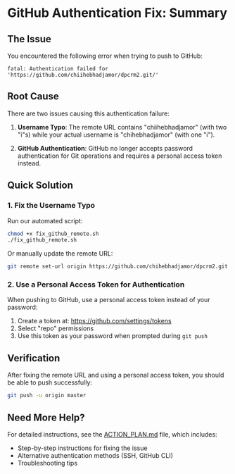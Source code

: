 # GitHub Authentication Fix: Summary

## The Issue

You encountered the following error when trying to push to GitHub:

```
fatal: Authentication failed for 'https://github.com/chiihebhadjamor/dpcrm2.git/'
```

## Root Cause

There are two issues causing this authentication failure:

1. **Username Typo**: The remote URL contains "chiihebhadjamor" (with two "i"s) while your actual username is "chihebhadjamor" (with one "i").

2. **GitHub Authentication**: GitHub no longer accepts password authentication for Git operations and requires a personal access token instead.

## Quick Solution

### 1. Fix the Username Typo

Run our automated script:

```bash
chmod +x fix_github_remote.sh
./fix_github_remote.sh
```

Or manually update the remote URL:

```bash
git remote set-url origin https://github.com/chihebhadjamor/dpcrm2.git
```

### 2. Use a Personal Access Token for Authentication

When pushing to GitHub, use a personal access token instead of your password:

1. Create a token at: https://github.com/settings/tokens
2. Select "repo" permissions
3. Use this token as your password when prompted during `git push`

## Verification

After fixing the remote URL and using a personal access token, you should be able to push successfully:

```bash
git push -u origin master
```

## Need More Help?

For detailed instructions, see the [ACTION_PLAN.md](ACTION_PLAN.md) file, which includes:
- Step-by-step instructions for fixing the issue
- Alternative authentication methods (SSH, GitHub CLI)
- Troubleshooting tips
